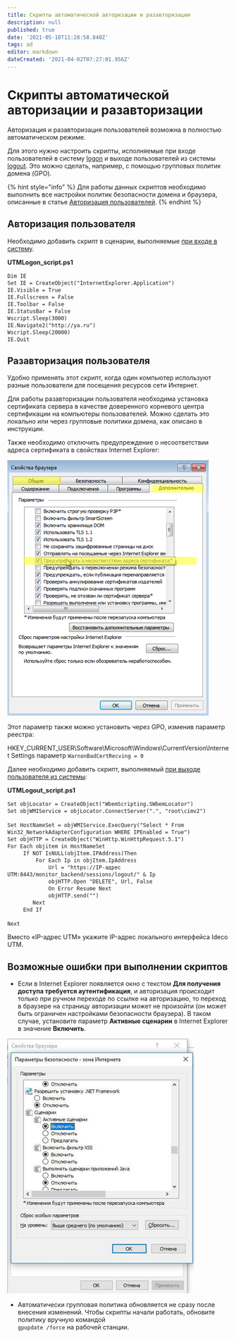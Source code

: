 ```yaml
---
title: Скрипты автоматической авторизации и разавторизации
description: null
published: true
date: '2021-05-18T11:28:58.840Z'
tags: ad
editor: markdown
dateCreated: '2021-04-02T07:27:01.956Z'
---
```


# Скрипты автоматической авторизации и разавторизации

Авторизация и разавторизация пользователей возможна в полностью автоматическом режиме.

Для этого нужно настроить скрипты, исполняемые при входе пользователей в систему [logon](https://docs.microsoft.com/en-us/previous-versions/windows/it-pro/windows-server-2008-R2-and-2008/cc770908%28v=ws.11%29?redirectedfrom=MSDN) и выходе пользователей из системы [logout](https://docs.microsoft.com/en-us/previous-versions/windows/it-pro/windows-server-2008-R2-and-2008/cc753583%28v=ws.11%29?redirectedfrom=MSDN). Это можно сделать, например, с помощью групповых политик домена \(GPO\).

{% hint style="info" %}
Для работы данных скриптов необходимо выполнить все настройки политик безопасности домена и браузера, описанные в статье [Авторизация пользователей](active-directory-user-authorization.md).
{% endhint %}

## Авторизация пользователя

Необходимо добавить скрипт в сценарии, выполняемые [при входе в систему](https://docs.microsoft.com/en-us/previous-versions/windows/it-pro/windows-server-2008-R2-and-2008/cc770908%28v=ws.11%29?redirectedfrom=MSDN).

**UTMLogon\_script.ps1**

```text
Dim IE
Set IE = CreateObject("InternetExplorer.Application")
IE.Visible = True
IE.Fullscreen = False
IE.Toolbar = False
IE.StatusBar = False
Wscript.Sleep(3000)
IE.Navigate2("http://ya.ru")
Wscript.Sleep(20000)
IE.Quit
```

## Разавторизация пользователя

Удобно применять этот скрипт, когда один компьютер используют разные пользователи для посещения ресурсов сети Интернет.

Для работы разавторизации пользователя необходима установка сертификата сервера в качестве доверенного корневого центра сертификации на компьютеры пользователей. Можно сделать это локально или через групповые политики домена, как описано в инструкции.

Также необходимо отключить предупреждение о несоответствии адреса сертификата в свойствах Internet Explorer:

![](../../../.gitbook/assets/ie11.png)

Этот параметр также можно установить через GPO, изменив параметр реестра:

HKEY\_CURRENT\_USER\Software\Microsoft\Windows\CurrentVersion\Internet Settings параметр `WarnonBadCertRecving = 0`

Далее необходимо добавить скрипт, выполняемый [при выходе пользователя из системы](https://docs.microsoft.com/en-us/previous-versions/windows/it-pro/windows-server-2008-R2-and-2008/cc753583%28v=ws.11%29?redirectedfrom=MSDN):

**UTMLogout\_script.ps1**

```text
Set objLocator = CreateObject("WbemScripting.SWbemLocator")
Set objWMIService = objLocator.ConnectServer(".", "root\cimv2")

Set HostNameSet = objWMIService.ExecQuery("Select * From Win32_NetworkAdapterConfiguration WHERE IPEnabled = True")
Set objHTTP = CreateObject("WinHttp.WinHttpRequest.5.1")
For Each objitem in HostNameSet
     If NOT IsNULL(objItem.IPAddress)Then
         For Each Ip in objItem.IpAddress
             Url = "https://IP-адрес UTM:8443/monitor_backend/sessions/logout/" & Ip
             objHTTP.Open "DELETE", Url, False
             On Error Resume Next
             objHTTP.send("")
        Next
     End If

Next
```

Вместо «IP-адрес UTM» укажите IP-адрес локального интерфейса Ideco UTM.

## Возможные ошибки при выполнении скриптов

* Если в Internet Explorer появляется окно с текстом **Для получения доступа требуется аутентификация**, и авторизация происходит только при ручном переходе по ссылке на авторизацию, то переход в браузере на страницу авторизации может не произойти \(он может быть ограничен настройками безопасности браузера\). В таком случае, установите параметр **Активные сценарии** в Internet Explorer в значение **Включить**.

![](../../../.gitbook/assets/6586987.jpg)

* Автоматически групповая политика обновляется не сразу после внесения изменений. Чтобы скрипты начали работать, обновите политику вручную командой \
  `gpupdate /force` на рабочей станции.
